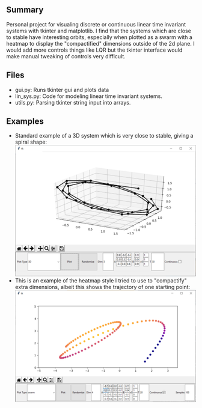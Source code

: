 ## Summary
Personal project for visualing discrete or continuous linear time invariant systems with tkinter and matplotlib. I find that the systems which are close to stable have interesting orbits, especially when plotted as a swarm with a heatmap to display the "compactified" dimensions outside of the 2d plane. I would add more controls things like LQR but the tkinter interface would make manual tweaking of controls very difficult. 
## Files
- gui.py: Runs tkinter gui and plots data
- lin_sys.py: Code for modeling linear time invariant systems.
- utils.py: Parsing tkinter string input into arrays.
## Examples
- Standard example of a 3D system which is very close to stable, giving a spiral shape: ![Ex1](examples/ex1.png)
- This is an example of the heatmap style I tried to use to "compactify" extra dimensions, albeit this shows the trajectory of one starting point: ![Ex2](examples/ex2.png)